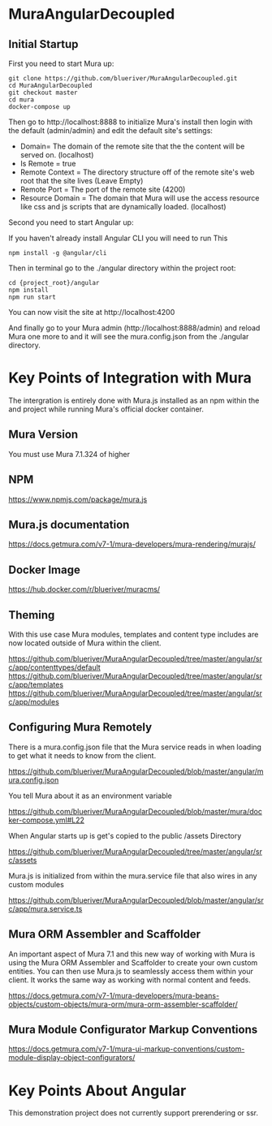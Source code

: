 # MuraAngularDecoupled

## Initial Startup

First you need to start Mura up:
```
git clone https://github.com/blueriver/MuraAngularDecoupled.git
cd MuraAngularDecoupled
git checkout master
cd mura
docker-compose up
```

Then go to http://localhost:8888 to initialize Mura's install then login with the default (admin/admin) and edit the default site's settings:
* Domain= The domain of the remote site that the the content will be served on. (localhost)
* Is Remote = true
* Remote Context = The directory structure off of the remote site's web root that the site lives (Leave Empty)
* Remote Port = The port of the remote site (4200)
* Resource Domain = The domain that Mura will use the access resource like css and js scripts that are dynamically loaded. (localhost)

Second you need to start Angular up:

If you haven't already install Angular CLI you will need to run This

```
npm install -g @angular/cli
```

Then in terminal go to the ./angular directory within the project root:
```
cd {project_root}/angular
npm install
npm run start
```

You can now visit the site at http://localhost:4200

And finally go to your Mura admin (http://localhost:8888/admin) and reload Mura one more to and it will see the mura.config.json from the ./angular directory.

# Key Points of Integration with Mura

The intergration is entirely done with Mura.js installed as an npm within the and project while running Mura's official docker container.

## Mura Version

You must use Mura 7.1.324 of higher

## NPM
https://www.npmjs.com/package/mura.js

## Mura.js documentation

https://docs.getmura.com/v7-1/mura-developers/mura-rendering/murajs/

## Docker Image

https://hub.docker.com/r/blueriver/muracms/

## Theming

With this use case Mura modules, templates and content type includes are now located outside of Mura within the client.

https://github.com/blueriver/MuraAngularDecoupled/tree/master/angular/src/app/contenttypes/default
https://github.com/blueriver/MuraAngularDecoupled/tree/master/angular/src/app/templates
https://github.com/blueriver/MuraAngularDecoupled/tree/master/angular/src/app/modules

## Configuring Mura Remotely

There is a mura.config.json file that the Mura service reads in when loading to get what it needs to know from the client.

https://github.com/blueriver/MuraAngularDecoupled/blob/master/angular/mura.config.json

You tell Mura about it as an environment variable

https://github.com/blueriver/MuraAngularDecoupled/blob/master/mura/docker-compose.yml#L22

When Angular starts up is get's copied to the public /assets Directory

https://github.com/blueriver/MuraAngularDecoupled/tree/master/angular/src/assets

Mura.js is initialized from within the mura.service file that also wires in any custom modules

https://github.com/blueriver/MuraAngularDecoupled/blob/master/angular/src/app/mura.service.ts

## Mura ORM Assembler and Scaffolder

An important aspect of Mura 7.1 and this new way of working with Mura is using the Mura ORM Assembler and Scaffolder to create your own custom entities.  You can then use Mura.js to seamlessly access them within your client.  It works the same way as working with normal content and feeds.

https://docs.getmura.com/v7-1/mura-developers/mura-beans-objects/custom-objects/mura-orm/mura-orm-assembler-scaffolder/

## Mura Module Configurator Markup Conventions

https://docs.getmura.com/v7-1/mura-ui-markup-conventions/custom-module-display-object-configurators/

# Key Points About Angular

This demonstration project does not currently support prerendering or ssr.

